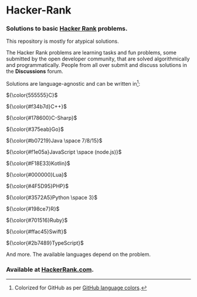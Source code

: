 # Hacker-Rank

### Solutions to basic [Hacker Rank](https://www.hackerrank.com/) problems.

This repository is mostly for atypical solutions.

The Hacker Rank problems are learning tasks and fun problems, some submitted by the open developer community, that are solved algorithmically and programmatically.
People from all over submit and discuss solutions in the **Discussions** forum.

Solutions are language-agnostic and can be written in[^1]:

${\color{555555}C}$

${\color{#f34b7d}C++}$

${\color{#178600}C-Sharp}$

${\color{#375eab}Go}$

${\color{#b07219}Java \space 7/8/15}$

${\color{#f1e05a}JavaScript \space (node.js)}$

${\color{#F18E33}Kotlin}$

${\color{#000000}Lua}$

${\color{#4F5D95}PHP}$

${\color{#3572A5}Python \space 3}$

${\color{#198ce7}R}$

${\color{#701516}Ruby}$

${\color{#ffac45}Swift}$

${\color{#2b7489}TypeScript}$

And more.
The available languages depend on the problem.

### **Available at [HackerRank.com](https://www.hackerrank.com/).**

[^1]: Colorized for GitHub as per [GitHub language colors](https://gist.github.com/robertpeteuil/bb2dc86f3b3e25d203664d61410bfa30#file-github-lang-colors-css).
